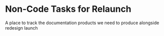 # Non-Code Tasks for Relaunch
A place to track the documentation products we need to produce alongside redesign launch

